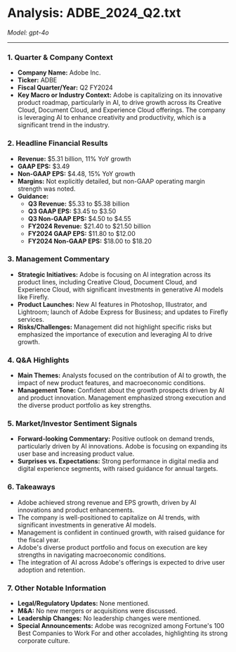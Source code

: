 # Analysis: ADBE_2024_Q2.txt

*Model: gpt-4o*

---

### 1. Quarter & Company Context
- **Company Name:** Adobe Inc.
- **Ticker:** ADBE
- **Fiscal Quarter/Year:** Q2 FY2024
- **Key Macro or Industry Context:** Adobe is capitalizing on its innovative product roadmap, particularly in AI, to drive growth across its Creative Cloud, Document Cloud, and Experience Cloud offerings. The company is leveraging AI to enhance creativity and productivity, which is a significant trend in the industry.

### 2. Headline Financial Results
- **Revenue:** $5.31 billion, 11% YoY growth
- **GAAP EPS:** $3.49
- **Non-GAAP EPS:** $4.48, 15% YoY growth
- **Margins:** Not explicitly detailed, but non-GAAP operating margin strength was noted.
- **Guidance:**
  - **Q3 Revenue:** $5.33 to $5.38 billion
  - **Q3 GAAP EPS:** $3.45 to $3.50
  - **Q3 Non-GAAP EPS:** $4.50 to $4.55
  - **FY2024 Revenue:** $21.40 to $21.50 billion
  - **FY2024 GAAP EPS:** $11.80 to $12.00
  - **FY2024 Non-GAAP EPS:** $18.00 to $18.20

### 3. Management Commentary
- **Strategic Initiatives:** Adobe is focusing on AI integration across its product lines, including Creative Cloud, Document Cloud, and Experience Cloud, with significant investments in generative AI models like Firefly.
- **Product Launches:** New AI features in Photoshop, Illustrator, and Lightroom; launch of Adobe Express for Business; and updates to Firefly services.
- **Risks/Challenges:** Management did not highlight specific risks but emphasized the importance of execution and leveraging AI to drive growth.

### 4. Q&A Highlights
- **Main Themes:** Analysts focused on the contribution of AI to growth, the impact of new product features, and macroeconomic conditions.
- **Management Tone:** Confident about the growth prospects driven by AI and product innovation. Management emphasized strong execution and the diverse product portfolio as key strengths.

### 5. Market/Investor Sentiment Signals
- **Forward-looking Commentary:** Positive outlook on demand trends, particularly driven by AI innovations. Adobe is focusing on expanding its user base and increasing product value.
- **Surprises vs. Expectations:** Strong performance in digital media and digital experience segments, with raised guidance for annual targets.

### 6. Takeaways
- Adobe achieved strong revenue and EPS growth, driven by AI innovations and product enhancements.
- The company is well-positioned to capitalize on AI trends, with significant investments in generative AI models.
- Management is confident in continued growth, with raised guidance for the fiscal year.
- Adobe's diverse product portfolio and focus on execution are key strengths in navigating macroeconomic conditions.
- The integration of AI across Adobe's offerings is expected to drive user adoption and retention.

### 7. Other Notable Information
- **Legal/Regulatory Updates:** None mentioned.
- **M&A:** No new mergers or acquisitions were discussed.
- **Leadership Changes:** No leadership changes were mentioned.
- **Special Announcements:** Adobe was recognized among Fortune's 100 Best Companies to Work For and other accolades, highlighting its strong corporate culture.